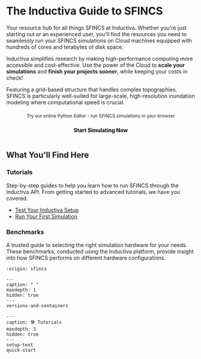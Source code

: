 # The Inductiva Guide to SFINCS

Your resource hub for all things SFINCS at Inductiva. Whether you're just starting out or an experienced user, you'll find the resources you need to seamlessly run your SFINCS simulations on Cloud machines equipped with hundreds of cores and terabytes of disk space.

Inductiva simplifies research by making high-performance computing more accessible and cost-effective. Use the power of the Cloud to **scale your simulations** and **finish your projects sooner**, while keeping your costs in check! 

Featuring a grid-based structure that handles complex topographies, SFINCS is particularly well-suited for large-scale, high-resolution inundation modeling
where computational speed is crucial.

<div style="text-align: center; margin: 20px 0;">
  <div style="font-size: 12px; margin-bottom: 6px;">Try our online Python Editor - run SFINCS simulations in your browser</div>
  <a href="https://console.inductiva.ai/editor?simulator_name=sfincs" 
     style="display: inline-block; width: 55%; padding: 16px 24px; font-size: 14px; font-weight: bold; background-color: var(--playground-button); color: black; text-decoration: none; text-align: center; border-radius: 8px;"
     target="_blank">
    Start Simulating Now
  </a>
</div>

## What You'll Find Here

### Tutorials
Step-by-step guides to help you learn how to run SFINCS through the Inductiva API. From getting started to advanced tutorials, we have you covered.

- [Test Your Inductiva Setup](setup-test)
- [Run Your First Simulation](quick-start)

### Benchmarks
A trusted guide to selecting the right simulation hardware for your needs. These benchmarks, conducted using the Inductiva platform, provide insight into how SFINCS performs on different hardware configurations.

```{banner}
:origin: sfincs
```

```{toctree}
---
caption: " "
maxdepth: 1
hidden: true
---
versions-and-containers
```

```{toctree}
---
caption: 🛠️ Tutorials
maxdepth: 3
hidden: true
---
setup-test
quick-start
```
